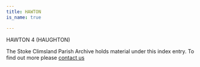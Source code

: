 ```yaml
---
title: HAWTON
is_name: true

---
```


HAWTON 4 (HAUGHTON)


The Stoke Climsland Parish Archive holds material under this index entry. To find out more please [contact us](/contact/)
